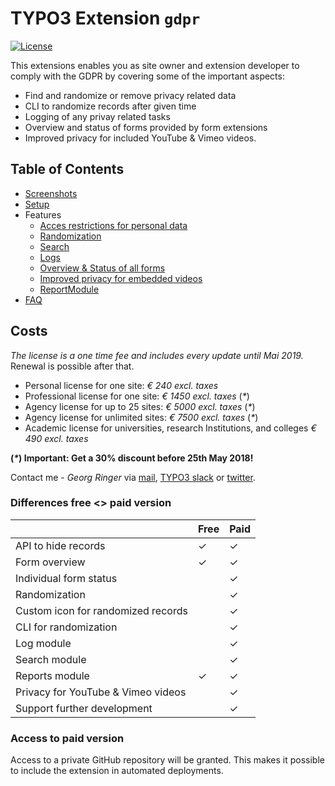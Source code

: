 # TYPO3 Extension `gdpr`

[![License](https://poser.pugx.org/georgringer/gdpr/license)](https://packagist.org/packages/georgringer/gdpr)

This extensions enables you as site owner and extension developer to comply with the GDPR by covering some of the important aspects:

- Find and randomize or remove privacy related data
- CLI to randomize records after given time
- Logging of any privay related tasks
- Overview and status of forms provided by form extensions
- Improved privacy for included YouTube & Vimeo videos.

## Table of Contents

- [Screenshots](Screenshots.md)
- [Setup](Setup.md)
- Features
    - [Acces restrictions for personal data](Features/PersonalData.md)
    - [Randomization](Features/Randomization.md)
    - [Search](Features/Search.md)
    - [Logs](Features/Logs.md)
    - [Overview & Status of all forms](Features/FormOverview.md)
    - [Improved privacy for embedded videos](Features/VideoEmbedPrivacy.md)
    - [ReportModule](Features/ReportModule.md)
- [FAQ](FAQ.md)

## Costs

*The license is a one time fee and includes every update until Mai 2019.* Renewal is possible after that.

- Personal license for one site: *€ 240 excl. taxes*
- Professional license for one site: *€ 1450 excl. taxes* (*\**)
- Agency license for up to 25 sites: *€ 5000 excl. taxes* (*\**)
- Agency license for unlimited sites: *€ 7500 excl. taxes* (*\**)
- Academic license for universities, research Institutions, and colleges  *€ 490 excl. taxes*

**(*\**) Important: Get a 30% discount before 25th May 2018!**

Contact me - *Georg Ringer* via [mail](mailto:mail@ringer.it), [TYPO3 slack](https://forger.typo3.com/slack) or [twitter](https://twitter.com/georg_ringer).

### Differences free <> paid version

|                                    | Free | Paid |
|:-----------------------------------|:-----|:-----|
| API to hide records                | ✓    | ✓    |
| Form overview                      | ✓    | ✓    |
| Individual form status             |      | ✓    |
| Randomization                      |      | ✓    |
| Custom icon for randomized records |      | ✓    |
| CLI for randomization              |      | ✓    |
| Log module                         |      | ✓    |
| Search module                      |      | ✓    |
| Reports module                     | ✓    | ✓    |
| Privacy for YouTube & Vimeo videos |      | ✓    |
| Support further development        |      | ✓    |

### Access to paid version

Access to a private GitHub repository will be granted. This makes it possible to include the extension in automated deployments.


